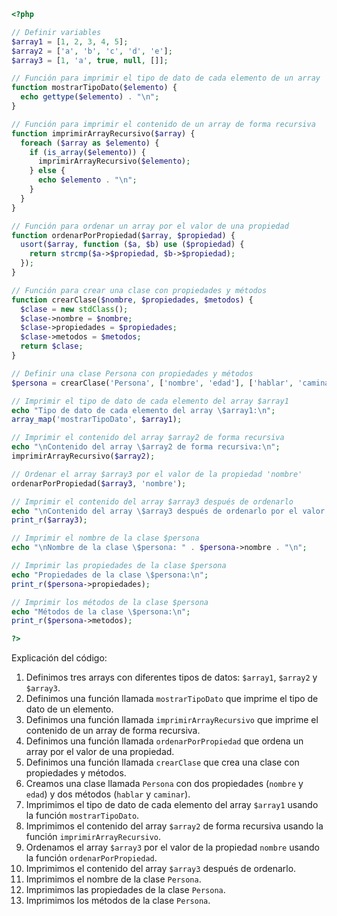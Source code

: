 ```php
<?php

// Definir variables
$array1 = [1, 2, 3, 4, 5];
$array2 = ['a', 'b', 'c', 'd', 'e'];
$array3 = [1, 'a', true, null, []];

// Función para imprimir el tipo de dato de cada elemento de un array
function mostrarTipoDato($elemento) {
  echo gettype($elemento) . "\n";
}

// Función para imprimir el contenido de un array de forma recursiva
function imprimirArrayRecursivo($array) {
  foreach ($array as $elemento) {
    if (is_array($elemento)) {
      imprimirArrayRecursivo($elemento);
    } else {
      echo $elemento . "\n";
    }
  }
}

// Función para ordenar un array por el valor de una propiedad
function ordenarPorPropiedad($array, $propiedad) {
  usort($array, function ($a, $b) use ($propiedad) {
    return strcmp($a->$propiedad, $b->$propiedad);
  });
}

// Función para crear una clase con propiedades y métodos
function crearClase($nombre, $propiedades, $metodos) {
  $clase = new stdClass();
  $clase->nombre = $nombre;
  $clase->propiedades = $propiedades;
  $clase->metodos = $metodos;
  return $clase;
}

// Definir una clase Persona con propiedades y métodos
$persona = crearClase('Persona', ['nombre', 'edad'], ['hablar', 'caminar']);

// Imprimir el tipo de dato de cada elemento del array $array1
echo "Tipo de dato de cada elemento del array \$array1:\n";
array_map('mostrarTipoDato', $array1);

// Imprimir el contenido del array $array2 de forma recursiva
echo "\nContenido del array \$array2 de forma recursiva:\n";
imprimirArrayRecursivo($array2);

// Ordenar el array $array3 por el valor de la propiedad 'nombre'
ordenarPorPropiedad($array3, 'nombre');

// Imprimir el contenido del array $array3 después de ordenarlo
echo "\nContenido del array \$array3 después de ordenarlo por el valor de la propiedad 'nombre':\n";
print_r($array3);

// Imprimir el nombre de la clase $persona
echo "\nNombre de la clase \$persona: " . $persona->nombre . "\n";

// Imprimir las propiedades de la clase $persona
echo "Propiedades de la clase \$persona:\n";
print_r($persona->propiedades);

// Imprimir los métodos de la clase $persona
echo "Métodos de la clase \$persona:\n";
print_r($persona->metodos);

?>
```

Explicación del código:

1. Definimos tres arrays con diferentes tipos de datos: `$array1`, `$array2` y `$array3`.
2. Definimos una función llamada `mostrarTipoDato` que imprime el tipo de dato de un elemento.
3. Definimos una función llamada `imprimirArrayRecursivo` que imprime el contenido de un array de forma recursiva.
4. Definimos una función llamada `ordenarPorPropiedad` que ordena un array por el valor de una propiedad.
5. Definimos una función llamada `crearClase` que crea una clase con propiedades y métodos.
6. Creamos una clase llamada `Persona` con dos propiedades (`nombre` y `edad`) y dos métodos (`hablar` y `caminar`).
7. Imprimimos el tipo de dato de cada elemento del array `$array1` usando la función `mostrarTipoDato`.
8. Imprimimos el contenido del array `$array2` de forma recursiva usando la función `imprimirArrayRecursivo`.
9. Ordenamos el array `$array3` por el valor de la propiedad `nombre` usando la función `ordenarPorPropiedad`.
10. Imprimimos el contenido del array `$array3` después de ordenarlo.
11. Imprimimos el nombre de la clase `Persona`.
12. Imprimimos las propiedades de la clase `Persona`.
13. Imprimimos los métodos de la clase `Persona`.